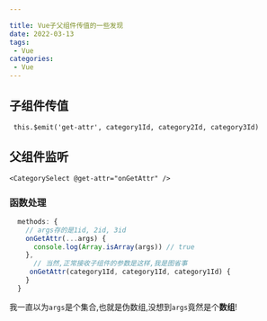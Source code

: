 ```yaml
---

title: Vue子父组件传值的一些发现
date: 2022-03-13
tags:
 - Vue
categories:
 - Vue
---
```


## 子组件传值

` this.$emit('get-attr', category1Id, category2Id, category3Id)`

## 父组件监听

`<CategorySelect @get-attr="onGetAttr" />`

### 函数处理

```js
  methods: {
    // args存的是1id, 2id, 3id
    onGetAttr(...args) {
      console.log(Array.isArray(args)) // true
    },
      // 当然,正常接收子组件的参数是这样,我是图省事
     onGetAttr(category1Id, category1Id, category1Id) {
    }
  }
```

我一直以为`args`是个集合,也就是伪数组,没想到`args`竟然是个**数组**!